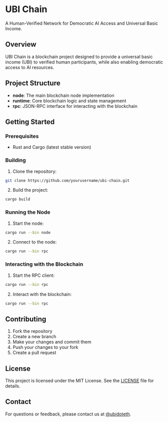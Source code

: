 # UBI Chain

A Human-Verified Network for Democratic AI Access and Universal Basic Income.

## Overview

UBI Chain is a blockchain project designed to provide a universal basic income (UBI) to verified human participants, while also enabling democratic access to AI resources.

## Project Structure

- **node**: The main blockchain node implementation
- **runtime**: Core blockchain logic and state management
- **rpc**: JSON-RPC interface for interacting with the blockchain

## Getting Started

### Prerequisites

- Rust and Cargo (latest stable version)

### Building

1. Clone the repository:

```bash
git clone https://github.com/yourusername/ubi-chain.git
```

2. Build the project:

```bash
cargo build
```

### Running the Node

1. Start the node:

```bash
cargo run --bin node
```

2. Connect to the node:

```bash
cargo run --bin rpc
```

### Interacting with the Blockchain

1. Start the RPC client:

```bash
cargo run --bin rpc
```

2. Interact with the blockchain:

```bash
cargo run --bin rpc
```

## Contributing

1. Fork the repository
2. Create a new branch
3. Make your changes and commit them
4. Push your changes to your fork
5. Create a pull request


## License

This project is licensed under the MIT License. See the [LICENSE](LICENSE) file for details.

## Contact

For questions or feedback, please contact us at [@ubidoteth](http://x.com/ubidoteth).
